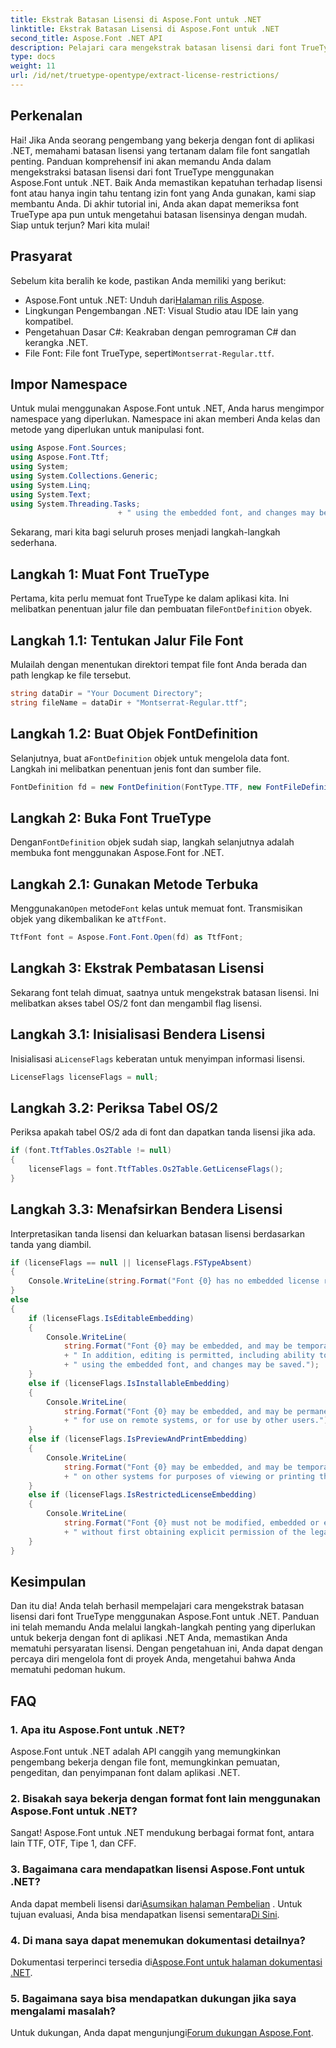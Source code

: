 ```yaml
---
title: Ekstrak Batasan Lisensi di Aspose.Font untuk .NET
linktitle: Ekstrak Batasan Lisensi di Aspose.Font untuk .NET
second_title: Aspose.Font .NET API
description: Pelajari cara mengekstrak batasan lisensi dari font TrueType menggunakan Aspose.Font untuk .NET dengan panduan terperinci kami. Sempurna untuk pengembang yang bekerja dengan font di .NET.
type: docs
weight: 11
url: /id/net/truetype-opentype/extract-license-restrictions/
---
```

## Perkenalan
Hai! Jika Anda seorang pengembang yang bekerja dengan font di aplikasi .NET, memahami batasan lisensi yang tertanam dalam file font sangatlah penting. Panduan komprehensif ini akan memandu Anda dalam mengekstraksi batasan lisensi dari font TrueType menggunakan Aspose.Font untuk .NET. Baik Anda memastikan kepatuhan terhadap lisensi font atau hanya ingin tahu tentang izin font yang Anda gunakan, kami siap membantu Anda. Di akhir tutorial ini, Anda akan dapat memeriksa font TrueType apa pun untuk mengetahui batasan lisensinya dengan mudah. Siap untuk terjun? Mari kita mulai!
## Prasyarat
Sebelum kita beralih ke kode, pastikan Anda memiliki yang berikut:
-  Aspose.Font untuk .NET: Unduh dari[Halaman rilis Aspose](https://releases.aspose.com/font/net/).
- Lingkungan Pengembangan .NET: Visual Studio atau IDE lain yang kompatibel.
- Pengetahuan Dasar C#: Keakraban dengan pemrograman C# dan kerangka .NET.
- File Font: File font TrueType, seperti`Montserrat-Regular.ttf`.
## Impor Namespace
Untuk mulai menggunakan Aspose.Font untuk .NET, Anda harus mengimpor namespace yang diperlukan. Namespace ini akan memberi Anda kelas dan metode yang diperlukan untuk manipulasi font.
```csharp
using Aspose.Font.Sources;
using Aspose.Font.Ttf;
using System;
using System.Collections.Generic;
using System.Linq;
using System.Text;
using System.Threading.Tasks;
                        + " using the embedded font, and changes may be saved.");
```
Sekarang, mari kita bagi seluruh proses menjadi langkah-langkah sederhana.
## Langkah 1: Muat Font TrueType
 Pertama, kita perlu memuat font TrueType ke dalam aplikasi kita. Ini melibatkan penentuan jalur file dan pembuatan file`FontDefinition` obyek.
## Langkah 1.1: Tentukan Jalur File Font
Mulailah dengan menentukan direktori tempat file font Anda berada dan path lengkap ke file tersebut.
```csharp
string dataDir = "Your Document Directory";
string fileName = dataDir + "Montserrat-Regular.ttf";
```
## Langkah 1.2: Buat Objek FontDefinition
 Selanjutnya, buat a`FontDefinition` objek untuk mengelola data font. Langkah ini melibatkan penentuan jenis font dan sumber file.
```csharp
FontDefinition fd = new FontDefinition(FontType.TTF, new FontFileDefinition("ttf", new FileSystemStreamSource(fileName)));
```
## Langkah 2: Buka Font TrueType
 Dengan`FontDefinition` objek sudah siap, langkah selanjutnya adalah membuka font menggunakan Aspose.Font for .NET.
## Langkah 2.1: Gunakan Metode Terbuka
 Menggunakan`Open` metode`Font` kelas untuk memuat font. Transmisikan objek yang dikembalikan ke a`TtfFont`.
```csharp
TtfFont font = Aspose.Font.Font.Open(fd) as TtfFont;
```
## Langkah 3: Ekstrak Pembatasan Lisensi
Sekarang font telah dimuat, saatnya untuk mengekstrak batasan lisensi. Ini melibatkan akses tabel OS/2 font dan mengambil flag lisensi.
## Langkah 3.1: Inisialisasi Bendera Lisensi
 Inisialisasi a`LicenseFlags` keberatan untuk menyimpan informasi lisensi.
```csharp
LicenseFlags licenseFlags = null;
```
## Langkah 3.2: Periksa Tabel OS/2
Periksa apakah tabel OS/2 ada di font dan dapatkan tanda lisensi jika ada.
```csharp
if (font.TtfTables.Os2Table != null)
{
    licenseFlags = font.TtfTables.Os2Table.GetLicenseFlags();
}
```
## Langkah 3.3: Menafsirkan Bendera Lisensi
Interpretasikan tanda lisensi dan keluarkan batasan lisensi berdasarkan tanda yang diambil.
```csharp
if (licenseFlags == null || licenseFlags.FSTypeAbsent)
{
    Console.WriteLine(string.Format("Font {0} has no embedded license restrictions", font.FontName));
}
else
{
    if (licenseFlags.IsEditableEmbedding)
    {
        Console.WriteLine(
            string.Format("Font {0} may be embedded, and may be temporarily loaded on other systems.", font.FontName)
            + " In addition, editing is permitted, including ability to format new text"
            + " using the embedded font, and changes may be saved.");
    }
    else if (licenseFlags.IsInstallableEmbedding)
    {
        Console.WriteLine(
            string.Format("Font {0} may be embedded, and may be permanently installed", font.FontName)
            + " for use on remote systems, or for use by other users.");
    }
    else if (licenseFlags.IsPreviewAndPrintEmbedding)
    {
        Console.WriteLine(
            string.Format("Font {0} may be embedded, and may be temporarily loaded", font.FontName)
            + " on other systems for purposes of viewing or printing the document.");
    }
    else if (licenseFlags.IsRestrictedLicenseEmbedding)
    {
        Console.WriteLine(
            string.Format("Font {0} must not be modified, embedded or exchanged in any manner", font.FontName)
            + " without first obtaining explicit permission of the legal owner.");
    }
}
```
## Kesimpulan
Dan itu dia! Anda telah berhasil mempelajari cara mengekstrak batasan lisensi dari font TrueType menggunakan Aspose.Font untuk .NET. Panduan ini telah memandu Anda melalui langkah-langkah penting yang diperlukan untuk bekerja dengan font di aplikasi .NET Anda, memastikan Anda mematuhi persyaratan lisensi. Dengan pengetahuan ini, Anda dapat dengan percaya diri mengelola font di proyek Anda, mengetahui bahwa Anda mematuhi pedoman hukum.
## FAQ
### 1. Apa itu Aspose.Font untuk .NET?
Aspose.Font untuk .NET adalah API canggih yang memungkinkan pengembang bekerja dengan file font, memungkinkan pemuatan, pengeditan, dan penyimpanan font dalam aplikasi .NET.
### 2. Bisakah saya bekerja dengan format font lain menggunakan Aspose.Font untuk .NET?
Sangat! Aspose.Font untuk .NET mendukung berbagai format font, antara lain TTF, OTF, Tipe 1, dan CFF.
### 3. Bagaimana cara mendapatkan lisensi Aspose.Font untuk .NET?
 Anda dapat membeli lisensi dari[Asumsikan halaman Pembelian](https://purchase.aspose.com/buy) . Untuk tujuan evaluasi, Anda bisa mendapatkan lisensi sementara[Di Sini](https://purchase.aspose.com/temporary-license/).
### 4. Di mana saya dapat menemukan dokumentasi detailnya?
 Dokumentasi terperinci tersedia di[Aspose.Font untuk halaman dokumentasi .NET](https://reference.aspose.com/font/net/).
### 5. Bagaimana saya bisa mendapatkan dukungan jika saya mengalami masalah?
 Untuk dukungan, Anda dapat mengunjungi[Forum dukungan Aspose.Font](https://forum.aspose.com/c/font/41).